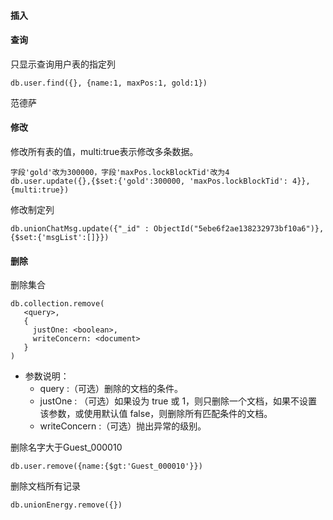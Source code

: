 #### 插入




#### 查询

只显示查询用户表的指定列

```
db.user.find({}, {name:1, maxPos:1, gold:1})
```
范德萨







#### 修改
修改所有表的值，multi:true表示修改多条数据。

```
字段'gold'改为300000，字段'maxPos.lockBlockTid'改为4
db.user.update({},{$set:{'gold':300000, 'maxPos.lockBlockTid': 4}},{multi:true})
```

修改制定列

```
db.unionChatMsg.update({"_id" : ObjectId("5ebe6f2ae138232973bf10a6")},{$set:{'msgList':[]}})
```











#### 删除

删除集合

```
db.collection.remove(
   <query>,
   {
     justOne: <boolean>,
     writeConcern: <document>
   }
)
```

- 参数说明：
	- query :（可选）删除的文档的条件。
	- justOne : （可选）如果设为 true 或 1，则只删除一个文档，如果不设置该参数，或使用默认值 false，则删除所有匹配条件的文档。
	- writeConcern :（可选）抛出异常的级别。

删除名字大于Guest_000010

```
db.user.remove({name:{$gt:'Guest_000010'}})
```

删除文档所有记录

```
db.unionEnergy.remove({})
```


